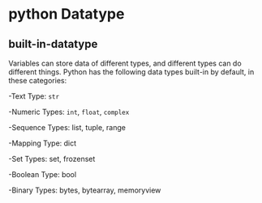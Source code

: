 
# python Datatype

## built-in-datatype

Variables can store data of different types, and different types can do different things.
Python has the following data types built-in by default, in these categories:

-Text Type:	````str````

-Numeric Types:	````int````, ````float````, ````complex````

-Sequence Types:	list, tuple, range

-Mapping Type:	dict

-Set Types:	set, frozenset

-Boolean Type:	bool

-Binary Types:	bytes, bytearray, memoryview
